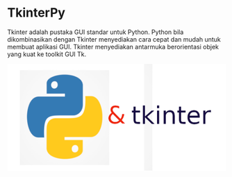 # TkinterPy

Tkinter adalah pustaka GUI standar untuk Python. Python bila dikombinasikan dengan Tkinter menyediakan cara cepat dan mudah untuk membuat aplikasi GUI. Tkinter menyediakan antarmuka berorientasi objek yang kuat ke toolkit GUI Tk.

<img src="images/tkinter_logo.png">
